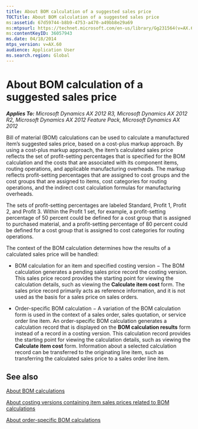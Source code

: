 ```yaml
---
title: About BOM calculation of a suggested sales price
TOCTitle: About BOM calculation of a suggested sales price
ms:assetid: 67d59744-b8b9-4753-a470-a49bb8e29a69
ms:mtpsurl: https://technet.microsoft.com/en-us/library/Gg231564(v=AX.60)
ms:contentKeyID: 36057943
ms.date: 04/18/2014
mtps_version: v=AX.60
audience: Application User
ms.search.region: Global
---
```


# About BOM calculation of a suggested sales price 


_**Applies To:** Microsoft Dynamics AX 2012 R3, Microsoft Dynamics AX 2012 R2, Microsoft Dynamics AX 2012 Feature Pack, Microsoft Dynamics AX 2012_

Bill of material (BOM) calculations can be used to calculate a manufactured item’s suggested sales price, based on a cost-plus markup approach. By using a cost-plus markup approach, the item’s calculated sales price reflects the set of profit-setting percentages that is specified for the BOM calculation and the costs that are associated with its component items, routing operations, and applicable manufacturing overheads. The markup reflects profit-setting percentages that are assigned to cost groups and the cost groups that are assigned to items, cost categories for routing operations, and the indirect cost calculation formulas for manufacturing overheads.

The sets of profit-setting percentages are labeled Standard, Profit 1, Profit 2, and Profit 3. Within the Profit 1 set, for example, a profit-setting percentage of 50 percent could be defined for a cost group that is assigned to purchased material, and a profit-setting percentage of 80 percent could be defined for a cost group that is assigned to cost categories for routing operations.

The context of the BOM calculation determines how the results of a calculated sales price will be handled:

  - BOM calculation for an item and specified costing version − The BOM calculation generates a pending sales price record the costing version. This sales price record provides the starting point for viewing the calculation details, such as viewing the **Calculate item cost** form. The sales price record primarily acts as reference information, and it is not used as the basis for a sales price on sales orders.

  - Order-specific BOM calculation − A variation of the BOM calculation form is used in the context of a sales order, sales quotation, or service order line item. An order-specific BOM calculation generates a calculation record that is displayed on the **BOM calculation results** form instead of a record in a costing version. This calculation record provides the starting point for viewing the calculation details, such as viewing the **Calculate item cost** form. Information about a selected calculation record can be transferred to the originating line item, such as transferring the calculated sales price to a sales order line item.

## See also

[About BOM calculations](about-bom-calculations.md)

[About costing versions containing item sales prices related to BOM calculations](about-costing-versions-containing-item-sales-prices-related-to-bom-calculations.md)

[About order-specific BOM calculations](about-order-specific-bom-calculations.md)

  



